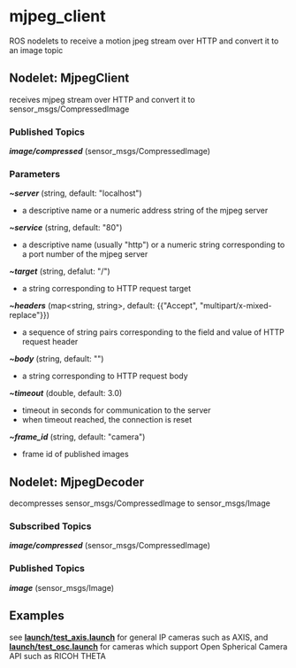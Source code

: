 # mjpeg_client
ROS nodelets to receive a motion jpeg stream over HTTP and convert it to an image topic

## Nodelet: MjpegClient
receives mjpeg stream over HTTP and convert it to sensor_msgs/CompressedImage

### Published Topics
___image/compressed___ (sensor_msgs/CompressedImage)

### Parameters
___~server___ (string, default: "localhost")
* a descriptive name or a numeric address string of the mjpeg server

___~service___ (string, default: "80")
* a descriptive name (usually "http") or a numeric string corresponding to a port number of the mjpeg server

___~target___ (string, defalut: "/")
* a string corresponding to HTTP request target

___~headers___ (map<string, string>, default: {{"Accept", "multipart/x-mixed-replace"}})
* a sequence of string pairs corresponding to the field and value of HTTP request header

___~body___ (string, default: "")
* a string corresponding to HTTP request body

___~timeout___ (double, default: 3.0)
* timeout in seconds for communication to the server
* when timeout reached, the connection is reset

___~frame_id___ (string, default: "camera")
* frame id of published images

## Nodelet: MjpegDecoder
decompresses sensor_msgs/CompressedImage to sensor_msgs/Image

### Subscribed Topics
___image/compressed___ (sensor_msgs/CompressedImage)

### Published Topics
___image___ (sensor_msgs/Image)

## Examples
see **[launch/test_axis.launch](launch/test_axis.launch)** for general IP cameras such as AXIS, and **[launch/test_osc.launch](launch/test_osc.launch)** for cameras which support Open Spherical Camera API such as RICOH THETA
